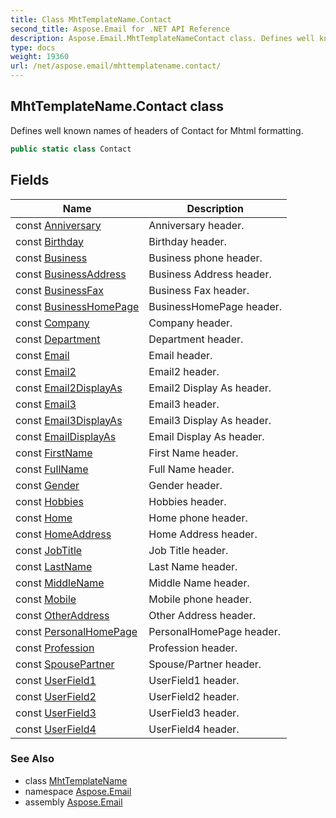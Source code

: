 ```yaml
---
title: Class MhtTemplateName.Contact
second_title: Aspose.Email for .NET API Reference
description: Aspose.Email.MhtTemplateNameContact class. Defines well known names of headers of Contact for Mhtml formatting
type: docs
weight: 19360
url: /net/aspose.email/mhttemplatename.contact/
---
```

## MhtTemplateName.Contact class

Defines well known names of headers of Contact for Mhtml formatting.

```csharp
public static class Contact
```

## Fields

| Name | Description |
| --- | --- |
| const [Anniversary](../../aspose.email/contact/anniversary/) | Anniversary header. |
| const [Birthday](../../aspose.email/contact/birthday/) | Birthday header. |
| const [Business](../../aspose.email/contact/business/) | Business phone header. |
| const [BusinessAddress](../../aspose.email/contact/businessaddress/) | Business Address header. |
| const [BusinessFax](../../aspose.email/contact/businessfax/) | Business Fax header. |
| const [BusinessHomePage](../../aspose.email/contact/businesshomepage/) | BusinessHomePage header. |
| const [Company](../../aspose.email/contact/company/) | Company header. |
| const [Department](../../aspose.email/contact/department/) | Department header. |
| const [Email](../../aspose.email/contact/email/) | Email header. |
| const [Email2](../../aspose.email/contact/email2/) | Email2 header. |
| const [Email2DisplayAs](../../aspose.email/contact/email2displayas/) | Email2 Display As header. |
| const [Email3](../../aspose.email/contact/email3/) | Email3 header. |
| const [Email3DisplayAs](../../aspose.email/contact/email3displayas/) | Email3 Display As header. |
| const [EmailDisplayAs](../../aspose.email/contact/emaildisplayas/) | Email Display As header. |
| const [FirstName](../../aspose.email/contact/firstname/) | First Name header. |
| const [FullName](../../aspose.email/contact/fullname/) | Full Name header. |
| const [Gender](../../aspose.email/contact/gender/) | Gender header. |
| const [Hobbies](../../aspose.email/contact/hobbies/) | Hobbies header. |
| const [Home](../../aspose.email/contact/home/) | Home phone header. |
| const [HomeAddress](../../aspose.email/contact/homeaddress/) | Home Address header. |
| const [JobTitle](../../aspose.email/contact/jobtitle/) | Job Title header. |
| const [LastName](../../aspose.email/contact/lastname/) | Last Name header. |
| const [MiddleName](../../aspose.email/contact/middlename/) | Middle Name header. |
| const [Mobile](../../aspose.email/contact/mobile/) | Mobile phone header. |
| const [OtherAddress](../../aspose.email/contact/otheraddress/) | Other Address header. |
| const [PersonalHomePage](../../aspose.email/contact/personalhomepage/) | PersonalHomePage header. |
| const [Profession](../../aspose.email/contact/profession/) | Profession header. |
| const [SpousePartner](../../aspose.email/contact/spousepartner/) | Spouse/Partner header. |
| const [UserField1](../../aspose.email/contact/userfield1/) | UserField1 header. |
| const [UserField2](../../aspose.email/contact/userfield2/) | UserField2 header. |
| const [UserField3](../../aspose.email/contact/userfield3/) | UserField3 header. |
| const [UserField4](../../aspose.email/contact/userfield4/) | UserField4 header. |

### See Also

* class [MhtTemplateName](../mhttemplatename/)
* namespace [Aspose.Email](../../aspose.email/)
* assembly [Aspose.Email](../../)


